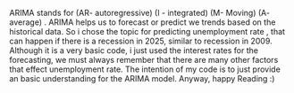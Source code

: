ARIMA stands for (AR- autoregressive) (I - integrated) (M- Moving) (A- average) .
ARIMA helps us to forecast or predict we trends based on the historical data. 
So i chose the topic for predicting unemployment rate , that can happen if there is a recession in 2025, similar to recession in 2009. 
Although it is a very basic code, i just used the interest rates for the forecasting,
we must always remember that there are many other factors that effect unemployment rate. 
The intention of my code is to just provide an basic understanding for the ARIMA model.
Anyway, happy Reading :)

